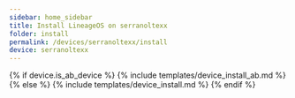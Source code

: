 ```yaml
---
sidebar: home_sidebar
title: Install LineageOS on serranoltexx
folder: install
permalink: /devices/serranoltexx/install
device: serranoltexx
---
```

{% if device.is_ab_device %}
{% include templates/device_install_ab.md %}
{% else %}
{% include templates/device_install.md %}
{% endif %}
